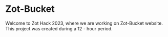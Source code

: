 # Zot-Bucket

Welcome to Zot Hack 2023, where we are working on Zot-Bucket website. This project was created during a 12 - hour period. 